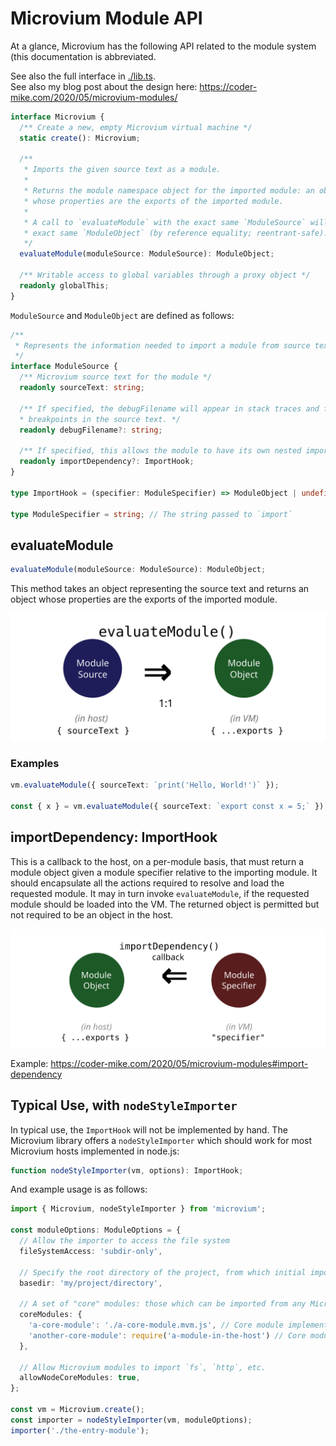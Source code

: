 # Microvium Module API

At a glance, Microvium has the following API related to the module system (this documentation is abbreviated.

See also the full interface in [./lib.ts](../../lib.ts). <br>
See also my blog post about the design here: https://coder-mike.com/2020/05/microvium-modules/

```ts
interface Microvium {
  /** Create a new, empty Microvium virtual machine */
  static create(): Microvium;

  /**
   * Imports the given source text as a module.
   *
   * Returns the module namespace object for the imported module: an object
   * whose properties are the exports of the imported module.
   *
   * A call to `evaluateModule` with the exact same `ModuleSource` will return the
   * exact same `ModuleObject` (by reference equality; reentrant-safe).
   */
  evaluateModule(moduleSource: ModuleSource): ModuleObject;

  /** Writable access to global variables through a proxy object */
  readonly globalThis;
}
```

`ModuleSource` and `ModuleObject` are defined as follows:

```ts
/**
 * Represents the information needed to import a module from source text.
 */
interface ModuleSource {
  /** Microvium source text for the module */
  readonly sourceText: string;

  /** If specified, the debugFilename will appear in stack traces and facilitates
  * breakpoints in the source text. */
  readonly debugFilename?: string;

  /** If specified, this allows the module to have its own nested imports */
  readonly importDependency?: ImportHook;
}

type ImportHook = (specifier: ModuleSpecifier) => ModuleObject | undefined;

type ModuleSpecifier = string; // The string passed to `import`
```

## evaluateModule

```ts
evaluateModule(moduleSource: ModuleSource): ModuleObject;
```

This method takes an object representing the source text and returns an object whose properties are the exports of the imported module.

![evaluateModule.svg](../images/evaluateModule.svg)

### Examples

```ts
vm.evaluateModule({ sourceText: `print('Hello, World!')` });

const { x } = vm.evaluateModule({ sourceText: `export const x = 5;` });
```

## importDependency: ImportHook

This is a callback to the host, on a per-module basis, that must return a module object given a module specifier relative to the importing module. It should encapsulate all the actions required to resolve and load the requested module. It may in turn invoke `evaluateModule`, if the requested module should be loaded into the VM. The returned object is permitted but not required to be an object in the host.

![evaluateModule.svg](../images/ImportHook.svg)

Example: https://coder-mike.com/2020/05/microvium-modules#import-dependency

## Typical Use, with `nodeStyleImporter`

In typical use, the `ImportHook` will not be implemented by hand. The Microvium library offers a `nodeStyleImporter` which should work for most Microvium hosts implemented in node.js:

```ts
function nodeStyleImporter(vm, options): ImportHook;
```

And example usage is as follows:

```ts
import { Microvium, nodeStyleImporter } from 'microvium';

const moduleOptions: ModuleOptions = {
  // Allow the importer to access the file system
  fileSystemAccess: 'subdir-only',

  // Specify the root directory of the project, from which initial imports will be resolved
  basedir: 'my/project/directory',

  // A set of "core" modules: those which can be imported from any Microvium module with the exact same specifier.
  coreModules: {
    'a-core-module': './a-core-module.mvm.js', // Core module implemented VM source text
    'another-core-module': require('a-module-in-the-host') // Core module implemented by the host
  },

  // Allow Microvium modules to import `fs`, `http`, etc.
  allowNodeCoreModules: true,
};

const vm = Microvium.create();
const importer = nodeStyleImporter(vm, moduleOptions);
importer('./the-entry-module');
```

